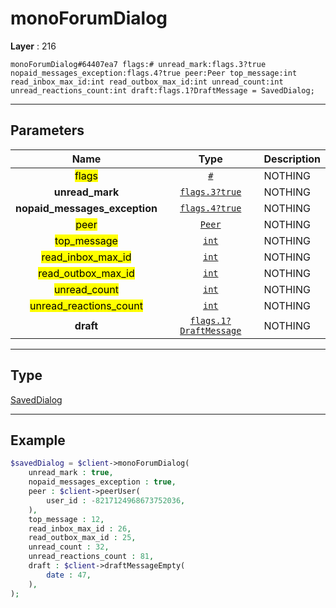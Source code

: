 # monoForumDialog

**Layer** : 216

```tl
monoForumDialog#64407ea7 flags:# unread_mark:flags.3?true nopaid_messages_exception:flags.4?true peer:Peer top_message:int read_inbox_max_id:int read_outbox_max_id:int unread_count:int unread_reactions_count:int draft:flags.1?DraftMessage = SavedDialog;
```

---

## Parameters

| Name | Type | Description |
| :---: | :---: | :--- |
| <mark>flags</mark> | [`#`](type/#) | NOTHING |
| **unread_mark** | [`flags.3?true`](type/true) | NOTHING |
| **nopaid_messages_exception** | [`flags.4?true`](type/true) | NOTHING |
| <mark>peer</mark> | [`Peer`](type/Peer) | NOTHING |
| <mark>top_message</mark> | [`int`](type/int) | NOTHING |
| <mark>read_inbox_max_id</mark> | [`int`](type/int) | NOTHING |
| <mark>read_outbox_max_id</mark> | [`int`](type/int) | NOTHING |
| <mark>unread_count</mark> | [`int`](type/int) | NOTHING |
| <mark>unread_reactions_count</mark> | [`int`](type/int) | NOTHING |
| **draft** | [`flags.1?DraftMessage`](type/DraftMessage) | NOTHING |

---

## Type

[SavedDialog](type/SavedDialog)

---

## Example

```php
$savedDialog = $client->monoForumDialog(
	unread_mark : true,
	nopaid_messages_exception : true,
	peer : $client->peerUser(
		user_id : -8217124968673752036,
	),
	top_message : 12,
	read_inbox_max_id : 26,
	read_outbox_max_id : 25,
	unread_count : 32,
	unread_reactions_count : 81,
	draft : $client->draftMessageEmpty(
		date : 47,
	),
);
```
